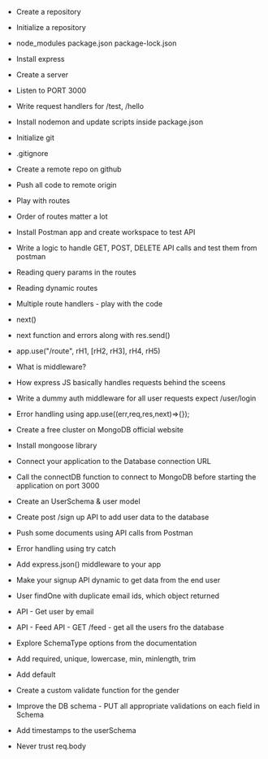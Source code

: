 - Create a repository
- Initialize a repository
- node_modules package.json package-lock.json
- Install express
- Create a server
- Listen to PORT 3000
- Write request handlers for /test, /hello
- Install nodemon and update scripts inside package.json

- Initialize git
- .gitignore
- Create a remote repo on github
- Push all code to remote origin
- Play with routes
- Order of routes matter a lot
- Install Postman app and create workspace to test API
- Write a logic to handle GET, POST, DELETE API calls and test them from postman
- Reading query params in the routes
- Reading dynamic routes

- Multiple route handlers - play with the code
- next()
- next function and errors along with res.send()
- app.use("/route", rH1, [rH2, rH3], rH4, rH5)
- What is middleware?
- How express JS basically handles requests behind the sceens
- Write a dummy auth middleware for all user requests expect /user/login
- Error handling using app.use((err,req,res,next)=>{});

- Create a free cluster on MongoDB official website
- Install mongoose library
- Connect your application to the Database connection URL
- Call the connectDB function to connect to MongoDB before starting the application on port 3000
- Create an UserSchema & user model
- Create post /sign up API to add user data to the database
- Push some documents using API calls from Postman
- Error handling using try catch

- Add express.json() middleware to your app
- Make your signup API dynamic to get data from the end user
- User findOne with duplicate email ids, which object returned
- API - Get user by email
- API - Feed API - GET /feed - get all the users fro the database

- Explore SchemaType options from the documentation
- Add required, unique, lowercase, min, minlength, trim
- Add default
- Create a custom validate function for the gender
- Improve the DB schema - PUT all appropriate validations on each field in Schema
- Add timestamps to the userSchema
- Never trust req.body
